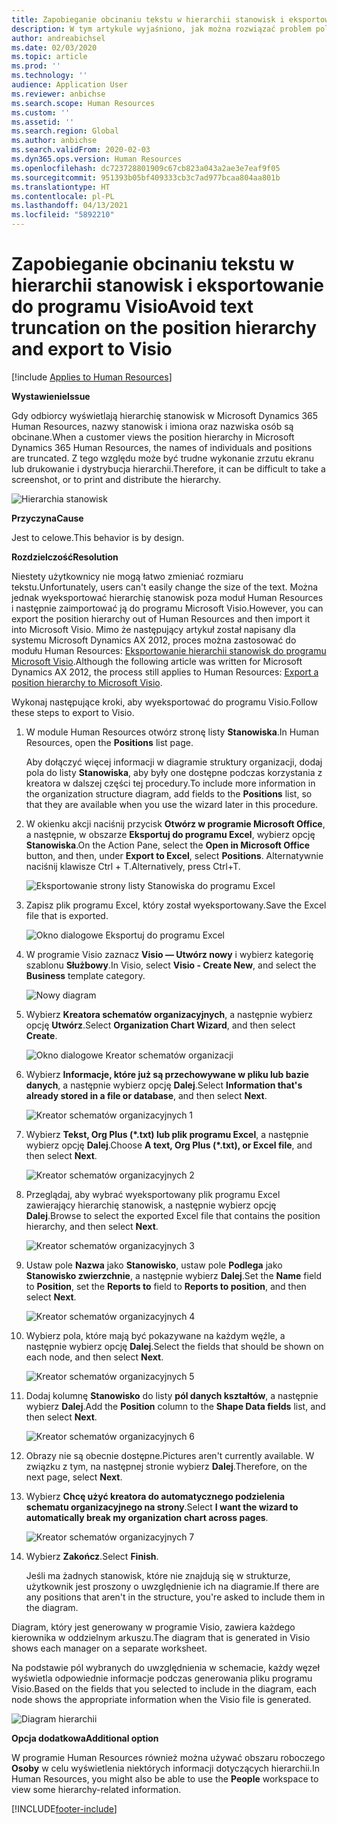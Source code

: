 ```yaml
---
title: Zapobieganie obcinaniu tekstu w hierarchii stanowisk i eksportowanie do programu Visio
description: W tym artykule wyjaśniono, jak można rozwiązać problem polegający na tym, że nazwy stanowisk i imiona i nazwiska osób są obcinane, gdy odbiorcy wyświetlają hierarchię stanowisk w Microsoft Dynamics 365 Human Resources. Obcinanie tekstu może utrudniać wykonywanie zrzutów ekranu lub wydrukowanie hierarchii.
author: andreabichsel
ms.date: 02/03/2020
ms.topic: article
ms.prod: ''
ms.technology: ''
audience: Application User
ms.reviewer: anbichse
ms.search.scope: Human Resources
ms.custom: ''
ms.assetid: ''
ms.search.region: Global
ms.author: anbichse
ms.search.validFrom: 2020-02-03
ms.dyn365.ops.version: Human Resources
ms.openlocfilehash: dc723728801909c67cb823a043a2ae3e7eaf9f05
ms.sourcegitcommit: 951393b05bf409333cb3c7ad977bcaa804aa801b
ms.translationtype: HT
ms.contentlocale: pl-PL
ms.lasthandoff: 04/13/2021
ms.locfileid: "5892210"
---
```

# <a name="avoid-text-truncation-on-the-position-hierarchy-and-export-to-visio"></a><span data-ttu-id="ba4d6-104">Zapobieganie obcinaniu tekstu w hierarchii stanowisk i eksportowanie do programu Visio</span><span class="sxs-lookup"><span data-stu-id="ba4d6-104">Avoid text truncation on the position hierarchy and export to Visio</span></span>

[!include [Applies to Human Resources](../includes/applies-to-hr.md)]

<span data-ttu-id="ba4d6-105">**Wystawienie**</span><span class="sxs-lookup"><span data-stu-id="ba4d6-105">**Issue**</span></span>

<span data-ttu-id="ba4d6-106">Gdy odbiorcy wyświetlają hierarchię stanowisk w Microsoft Dynamics 365 Human Resources, nazwy stanowisk i imiona oraz nazwiska osób są obcinane.</span><span class="sxs-lookup"><span data-stu-id="ba4d6-106">When a customer views the position hierarchy in Microsoft Dynamics 365 Human Resources, the names of individuals and positions are truncated.</span></span> <span data-ttu-id="ba4d6-107">Z tego względu może być trudne wykonanie zrzutu ekranu lub drukowanie i dystrybucja hierarchii.</span><span class="sxs-lookup"><span data-stu-id="ba4d6-107">Therefore, it can be difficult to take a screenshot, or to print and distribute the hierarchy.</span></span>

![Hierarchia stanowisk](media/position-h.png)

<span data-ttu-id="ba4d6-109">**Przyczyna**</span><span class="sxs-lookup"><span data-stu-id="ba4d6-109">**Cause**</span></span>

<span data-ttu-id="ba4d6-110">Jest to celowe.</span><span class="sxs-lookup"><span data-stu-id="ba4d6-110">This behavior is by design.</span></span>

<span data-ttu-id="ba4d6-111">**Rozdzielczość**</span><span class="sxs-lookup"><span data-stu-id="ba4d6-111">**Resolution**</span></span>

<span data-ttu-id="ba4d6-112">Niestety użytkownicy nie mogą łatwo zmieniać rozmiaru tekstu.</span><span class="sxs-lookup"><span data-stu-id="ba4d6-112">Unfortunately, users can't easily change the size of the text.</span></span> <span data-ttu-id="ba4d6-113">Można jednak wyeksportować hierarchię stanowisk poza moduł Human Resources i następnie zaimportować ją do programu Microsoft Visio.</span><span class="sxs-lookup"><span data-stu-id="ba4d6-113">However, you can export the position hierarchy out of Human Resources and then import it into Microsoft Visio.</span></span> <span data-ttu-id="ba4d6-114">Mimo że następujący artykuł został napisany dla systemu Microsoft Dynamics AX 2012, proces można zastosować do modułu Human Resources: [Eksportowanie hierarchii stanowisk do programu Microsoft Visio](/dynamicsax-2012/appuser-itpro/export-a-position-hierarchy-to-microsoft-visio).</span><span class="sxs-lookup"><span data-stu-id="ba4d6-114">Although the following article was written for Microsoft Dynamics AX 2012, the process still applies to Human Resources: [Export a position hierarchy to Microsoft Visio](/dynamicsax-2012/appuser-itpro/export-a-position-hierarchy-to-microsoft-visio).</span></span>

<span data-ttu-id="ba4d6-115">Wykonaj następujące kroki, aby wyeksportować do programu Visio.</span><span class="sxs-lookup"><span data-stu-id="ba4d6-115">Follow these steps to export to Visio.</span></span>

1. <span data-ttu-id="ba4d6-116">W module Human Resources otwórz stronę listy **Stanowiska**.</span><span class="sxs-lookup"><span data-stu-id="ba4d6-116">In Human Resources, open the **Positions** list page.</span></span>

    <span data-ttu-id="ba4d6-117">Aby dołączyć więcej informacji w diagramie struktury organizacji, dodaj pola do listy **Stanowiska**, aby były one dostępne podczas korzystania z kreatora w dalszej części tej procedury.</span><span class="sxs-lookup"><span data-stu-id="ba4d6-117">To include more information in the organization structure diagram, add fields to the **Positions** list, so that they are available when you use the wizard later in this procedure.</span></span>

2. <span data-ttu-id="ba4d6-118">W okienku akcji naciśnij przycisk **Otwórz w programie Microsoft Office**, a następnie, w obszarze **Eksportuj do programu Excel**, wybierz opcję **Stanowiska**.</span><span class="sxs-lookup"><span data-stu-id="ba4d6-118">On the Action Pane, select the **Open in Microsoft Office** button, and then, under **Export to Excel**, select **Positions**.</span></span> <span data-ttu-id="ba4d6-119">Alternatywnie naciśnij klawisze Ctrl + T.</span><span class="sxs-lookup"><span data-stu-id="ba4d6-119">Alternatively, press Ctrl+T.</span></span>

    ![Eksportowanie strony listy Stanowiska do programu Excel](media/org-admin.png)

3. <span data-ttu-id="ba4d6-121">Zapisz plik programu Excel, który został wyeksportowany.</span><span class="sxs-lookup"><span data-stu-id="ba4d6-121">Save the Excel file that is exported.</span></span>

    ![Okno dialogowe Eksportuj do programu Excel](media/export-excel.png)

4. <span data-ttu-id="ba4d6-123">W programie Visio zaznacz **Visio — Utwórz nowy** i wybierz kategorię szablonu **Służbowy**.</span><span class="sxs-lookup"><span data-stu-id="ba4d6-123">In Visio, select **Visio - Create New**, and select the **Business** template category.</span></span>

    ![Nowy diagram](media/new.png)

5. <span data-ttu-id="ba4d6-125">Wybierz **Kreatora schematów organizacyjnych**, a następnie wybierz opcję **Utwórz**.</span><span class="sxs-lookup"><span data-stu-id="ba4d6-125">Select **Organization Chart Wizard**, and then select **Create**.</span></span>

    ![Okno dialogowe Kreator schematów organizacji](media/orgchart-wizard.png)

6. <span data-ttu-id="ba4d6-127">Wybierz **Informacje, które już są przechowywane w pliku lub bazie danych**, a następnie wybierz opcję **Dalej**.</span><span class="sxs-lookup"><span data-stu-id="ba4d6-127">Select **Information that's already stored in a file or database**, and then select **Next**.</span></span>

    ![Kreator schematów organizacyjnych 1](media/orgchart-wizard7.png)

7. <span data-ttu-id="ba4d6-129">Wybierz **Tekst, Org Plus (\*.txt) lub plik programu Excel**, a następnie wybierz opcję **Dalej**.</span><span class="sxs-lookup"><span data-stu-id="ba4d6-129">Choose **A text, Org Plus (\*.txt), or Excel file**, and then select **Next**.</span></span>

    ![Kreator schematów organizacyjnych 2](media/orgchart-wizard3.png)

8. <span data-ttu-id="ba4d6-131">Przeglądaj, aby wybrać wyeksportowany plik programu Excel zawierający hierarchię stanowisk, a następnie wybierz opcję **Dalej**.</span><span class="sxs-lookup"><span data-stu-id="ba4d6-131">Browse to select the exported Excel file that contains the position hierarchy, and then select **Next**.</span></span>

    ![Kreator schematów organizacyjnych 3](media/orgchart-wizard2.png)

9. <span data-ttu-id="ba4d6-133">Ustaw pole **Nazwa** jako **Stanowisko**, ustaw pole **Podlega** jako **Stanowisko zwierzchnie**, a następnie wybierz **Dalej**.</span><span class="sxs-lookup"><span data-stu-id="ba4d6-133">Set the **Name** field to **Position**, set the **Reports to** field to **Reports to position**, and then select **Next**.</span></span>

    ![Kreator schematów organizacyjnych 4](media/orgchart-wizard1.png)

10. <span data-ttu-id="ba4d6-135">Wybierz pola, które mają być pokazywane na każdym węźle, a następnie wybierz opcję **Dalej**.</span><span class="sxs-lookup"><span data-stu-id="ba4d6-135">Select the fields that should be shown on each node, and then select **Next**.</span></span>

    ![Kreator schematów organizacyjnych 5](media/orgchart-wizard5.png)

11. <span data-ttu-id="ba4d6-137">Dodaj kolumnę **Stanowisko** do listy **pól danych kształtów**, a następnie wybierz **Dalej**.</span><span class="sxs-lookup"><span data-stu-id="ba4d6-137">Add the **Position** column to the **Shape Data fields** list, and then select **Next**.</span></span>

    ![Kreator schematów organizacyjnych 6](media/orgchart-wizard6.png)

12. <span data-ttu-id="ba4d6-139">Obrazy nie są obecnie dostępne.</span><span class="sxs-lookup"><span data-stu-id="ba4d6-139">Pictures aren't currently available.</span></span> <span data-ttu-id="ba4d6-140">W związku z tym, na następnej stronie wybierz **Dalej**.</span><span class="sxs-lookup"><span data-stu-id="ba4d6-140">Therefore, on the next page, select **Next**.</span></span>
13. <span data-ttu-id="ba4d6-141">Wybierz **Chcę użyć kreatora do automatycznego podzielenia schematu organizacyjnego na strony**.</span><span class="sxs-lookup"><span data-stu-id="ba4d6-141">Select **I want the wizard to automatically break my organization chart across pages**.</span></span>

    ![Kreator schematów organizacyjnych 7](media/orgchart-wizard4.png)

14. <span data-ttu-id="ba4d6-143">Wybierz **Zakończ**.</span><span class="sxs-lookup"><span data-stu-id="ba4d6-143">Select **Finish**.</span></span>

    <span data-ttu-id="ba4d6-144">Jeśli ma żadnych stanowisk, które nie znajdują się w strukturze, użytkownik jest proszony o uwzględnienie ich na diagramie.</span><span class="sxs-lookup"><span data-stu-id="ba4d6-144">If there are any positions that aren't in the structure, you're asked to include them in the diagram.</span></span>

<span data-ttu-id="ba4d6-145">Diagram, który jest generowany w programie Visio, zawiera każdego kierownika w oddzielnym arkuszu.</span><span class="sxs-lookup"><span data-stu-id="ba4d6-145">The diagram that is generated in Visio shows each manager on a separate worksheet.</span></span>

<span data-ttu-id="ba4d6-146">Na podstawie pól wybranych do uwzględnienia w schemacie, każdy węzeł wyświetla odpowiednie informacje podczas generowania pliku programu Visio.</span><span class="sxs-lookup"><span data-stu-id="ba4d6-146">Based on the fields that you selected to include in the diagram, each node shows the appropriate information when the Visio file is generated.</span></span>

![Diagram hierarchii](media/hierarchy.png)

<span data-ttu-id="ba4d6-148">**Opcja dodatkowa**</span><span class="sxs-lookup"><span data-stu-id="ba4d6-148">**Additional option**</span></span>

<span data-ttu-id="ba4d6-149">W programie Human Resources również można używać obszaru roboczego **Osoby** w celu wyświetlenia niektórych informacji dotyczących hierarchii.</span><span class="sxs-lookup"><span data-stu-id="ba4d6-149">In Human Resources, you might also be able to use the **People** workspace to view some hierarchy-related information.</span></span>


[!INCLUDE[footer-include](../includes/footer-banner.md)]